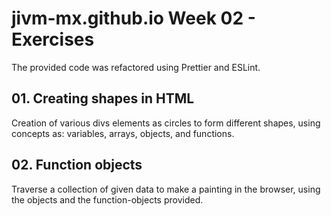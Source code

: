 # jivm-mx.github.io Week 02 - Exercises

The provided code was refactored using Prettier and ESLint.

## 01. Creating shapes in HTML 

Creation of various divs elements as circles to form different shapes, using concepts as: variables, arrays, objects, and functions.

## 02. Function objects

Traverse a collection of given data to make a painting in the browser, using the objects and the function-objects provided.